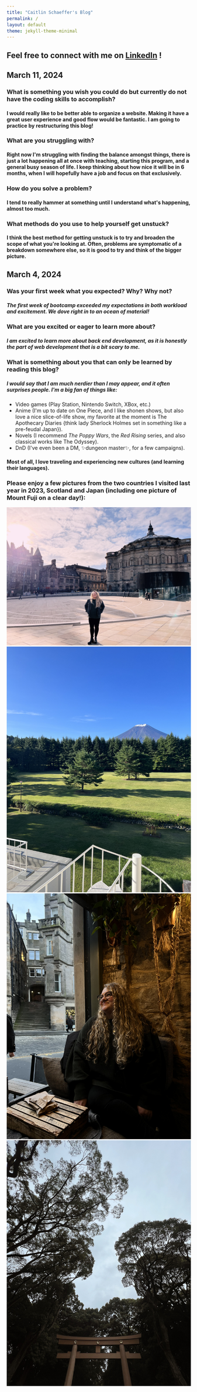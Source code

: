 ```yaml
---
title: "Caitlin Schaeffer's Blog"
permalink: /
layout: default
theme: jekyll-theme-minimal
---
```

## Feel free to connect with me on [LinkedIn](https://www.linkedin.com/in/caitlin-schaeffer-125668153) !

## March 11, 2024
### What is something you wish you could do but currently do not have the coding skills to accomplish?
#### I would really like to be better able to organize a website. Making it have a great user experience and good flow would be fantastic. I am going to practice by restructuring this blog!

### What are you struggling with?
#### Right now I'm struggling with finding the balance amongst things, there is just a lot happening all at once with teaching, starting this program, and a general busy season of life. I keep thinking about how nice it will be in 6 months, when I will hopefully have a job and focus on that exclusively.

### How do you solve a problem? 
#### I tend to really hammer at something until I understand what's happening, almost too much. 

### What methods do you use to help yourself get unstuck?
#### I think the best method for getting unstuck is to try and broaden the scope of what you're looking at. Often, problems are symptomatic of a breakdown somewhere else, so it is good to try and think of the bigger picture. 

## March 4, 2024
### Was your first week what you expected? Why? Why not?
##### The first week of bootcamp exceeded my expectations in both workload and excitement. We dove right in to an ocean of material! 
### What are you excited or eager to learn more about?
##### I am excited to learn more about back end development, as it is honestly the part of web development that is a bit scary to me. 
### What is something about you that can only be learned by reading this blog?
##### I would say that I am much nerdier than I may appear, and it often surprises people. I'm a big fan of things like:
*   Video games (Play Station, Nintendo Switch, XBox, etc.)
*   Anime (I'm up to date on One Piece, and I like shonen shows, but also love a nice slice-of-life show, my favorite at the moment is The Apothecary Diaries {think lady Sherlock Holmes set in something like a pre-feudal Japan}).
*   Novels (I recommend *The Poppy Wars*, the *Red Rising* series, and also classical works like The Odyssey).
*   DnD (I've even been a DM, ✨dungeon master✨, for a few campaigns).

#### Most of all, I love traveling and experiencing new cultures (and learning their languages). 

### Please enjoy a few pictures from the two countries I visited last year in 2023, Scotland and Japan (including one picture of Mount Fuji on a clear day!):
![Scotland](docs/assets/css/DAB11812-53C9-4AFB-B670-DD01B69FC601.jpeg)
![Japan](docs/assets/css/IMG_7921.jpeg)
![Scotland again](docs/assets/css/IMG_6625.jpeg)
![Shrine](docs/assets/css/4AFF128E-C1AC-4612-BD47-23956700FE1F.jpeg)
